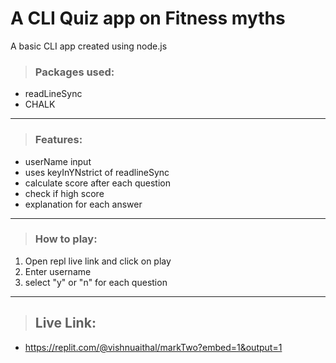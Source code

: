 # A CLI Quiz app on Fitness myths

A basic CLI app created using node.js

> ### Packages used:

-  readLineSync
-  CHALK
---
> ### Features:
 
-  userName input
-  uses keyInYNstrict of readlineSync
-  calculate score after each question
-  check if high score
-  explanation for each answer
---
> ### How to play:

1. Open repl live link and click on play
2. Enter username
3. select "y" or "n"  for each question

 ---   

> ## Live Link:
- https://replit.com/@vishnuaithal/markTwo?embed=1&output=1 
